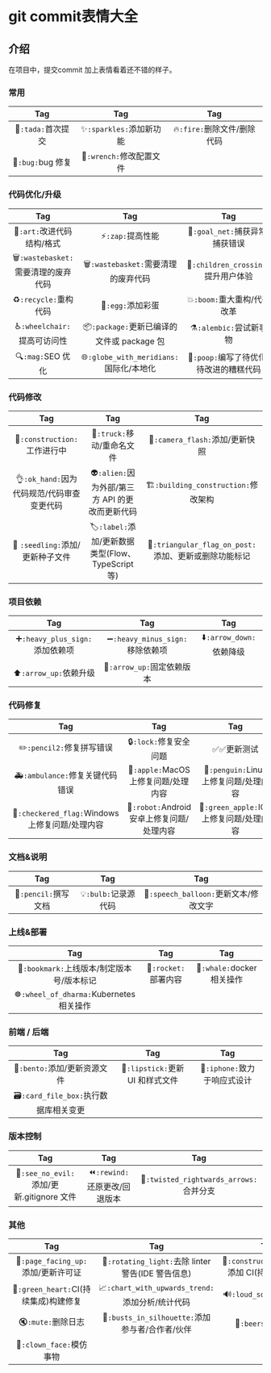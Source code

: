 # git commit表情大全

## 介绍

在项目中，提交commit 加上表情看着还不错的样子。

### 常用

|        Tag         |           Tag            |             Tag             |
| :----------------: | :----------------------: | :-------------------------: |
| 🎉`:tada:`首次提交 | ✨`:sparkles:`添加新功能 | 🔥`:fire:`删除文件/删除代码 |
| 🐛`:bug:`bug 修复  | 🔧`:wrench:`修改配置文件 |                             |

### 代码优化/升级

|                Tag                 |                    Tag                     |                   Tag                   |
| :--------------------------------: | :----------------------------------------: | :-------------------------------------: |
|     🎨`:art:`改进代码结构/格式     |             ⚡️`:zap:`提高性能             |     🥅`:goal_net:`捕获异常/捕获错误     |
| 🗑`:wastebasket:`需要清理的废弃代码 |     🗑`:wastebasket:`需要清理的废弃代码     |   🚸`:children_crossing:`提升用户体验   |
|       ♻️`:recycle:`重构代码        |             🥚`:egg:`添加彩蛋              |       💥`:boom:`重大重构/代码改革       |
|   ♿️`:wheelchair:`提高可访问性    | 📦`:package:`更新已编译的文件或 package 包 |         ⚗`:alembic:`尝试新事物          |
|         🔍`:mag:`SEO 优化          |  🌐`:globe_with_meridians:`国际化/本地化   | 💩`:poop:`编写了待优化/待改进的糟糕代码 |

### 代码修改

|                    Tag                     |                        Tag                        |                          Tag                          |
| :----------------------------------------: | :-----------------------------------------------: | :---------------------------------------------------: |
|        🚧`:construction:`工作进行中        |            🚚`:truck:`移动/重命名文件             |            📸`:camera_flash:`添加/更新快照            |
| 👌`:ok_hand:`因为代码规范/代码审查变更代码 |  👽`:alien:`因为外部/第三方 API 的更改而更新代码  |          🏗`:building_construction:`修改架构           |
|      🌱 `:seedling:`添加/更新种子文件      | 🏷️`:label:`添加/更新数据类型(Flow、TypeScript 等) | 🚩`:triangular_flag_on_post:`添加、更新或删除功能标记 |

### 项目依赖

| Tag                       | Tag                        | Tag                  |
|:-------------------------:|:--------------------------:|:--------------------:|
| ➕`:heavy_plus_sign:`添加依赖项 | ➖`:heavy_minus_sign:`移除依赖项 | ⬇️`:arrow_down:`依赖降级 |
| ⬆️`:arrow_up:`依赖升级        | 📌`:arrow_up:`固定依赖版本       |                      |

### 代码修复

|                       Tag                       |                    Tag                     |                   Tag                    |
| :---------------------------------------------: | :----------------------------------------: | :--------------------------------------: |
|            ✏️`:pencil2:`修复拼写错误            |           🔒`:lock:`修复安全问题           |       ✅:white_check_mark:更新测试       |
|         🚑`:ambulance:`修复关键代码错误         |    🍎`:apple:`MacOS 上修复问题/处理内容    |  🐧`:penguin:`Linux 上修复问题/处理内容  |
| 🏁`:checkered_flag:`Windows 上修复问题/处理内容 | 🤖`:robot:`Android 安卓上修复问题/处理内容 | 🍏`:green_apple:`IOS 上修复问题/处理内容 |

### 文档&说明

|         Tag          |         Tag          |                  Tag                  |
| :------------------: | :------------------: | :-----------------------------------: |
| 📝`:pencil:`撰写文档 | 💡`:bulb:`记录源代码 | 💬`:speech_balloon:`更新文本/修改文字 |

### 上线&部署

|                    Tag                     |         Tag          |            Tag             |
| :----------------------------------------: | :------------------: | :------------------------: |
| 🔖`:bookmark:`上线版本/制定版本号/版本标记 | 🚀`:rocket:`部署内容 | 🐳`:whale:`docker 相关操作 |
|  ☸️`:wheel_of_dharma:`Kubernetes 相关操作  |                      |                            |

### 前端 / 后端

|Tag | Tag |  Tag|
| :----------------------------------: | :------------------------------: | :--------------------------: |
|     🍱`:bento:`添加/更新资源文件     | 💄`:lipstick:`更新 UI 和样式文件 | 📱`:iphone:`致力于响应式设计 | 💫`:dizzy:`添加、更新过渡动画/动效 |
| 🗃`:card_file_box:`执行数据库相关变更 |                                  |                              |

### 版本控制

|                    Tag                    |              Tag              |                   Tag                   |
| :---------------------------------------: | :---------------------------: | :-------------------------------------: |
| 🙈`:see_no_evil:`添加/更新.gitignore 文件 | ⏪`:rewind:`还原更改/回退版本 | 🔀`:twisted_rightwards_arrows:`合并分支 |

### 其他

|                  Tag                  |                        Tag                         |                      Tag                       |
| :-----------------------------------: | :------------------------------------------------: | :--------------------------------------------: |
|  📄`:page_facing_up:`添加/更新许可证  | 🚨`:rotating_light:`去除 linter 警告(IDE 警告信息) | 👷`:construction_worker:`添加 CI(持续集成)系统 |
| 💚`:green_heart:`CI(持续集成)构建修复 |  📈`:chart_with_upwards_trend:`添加分析/统计代码   |            🔊`:loud_sound:`添加日志            |
|          🔇`:mute:`删除日志           |  👥`:busts_in_silhouette:`添加参与者/合作者/伙伴   |              🍻`:beers:`酒后写码               |
|       🤡`:clown_face:`模仿事物        |                                                    |                                                |
